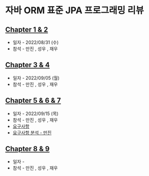 
# 자바 ORM 표준 JPA 프로그래밍 리뷰
## [Chapter 1 & 2](https://github.com/mobile-note/JPA-Review/wiki/Chapter-1-&-2)
- 일자 - 2022/08/31 (수)
- 참석 - 만진 , 성우 , 재우
## [Chapter 3 & 4](https://github.com/mobile-note/JPA-Review/wiki/Chapter-3-&-4)
- 일자 - 2022/09/05 (월)
- 참석 - 만진 , 성우 , 재우
## [Chapter 5 & 6 & 7]()
- 일자 - 2022/09/15 (목)
- 참석 - 만진 , 성우 , 재우
- [요구사항](https://github.com/mobile-note/JPA-Review/wiki/%EC%9A%94%EA%B5%AC%EC%82%AC%ED%95%AD)
- [요구사항 분석 - 만진](https://github.com/mobile-note/JPA-Review/wiki/%EC%9A%94%EA%B5%AC%EC%82%AC%ED%95%AD#%EC%9A%94%EA%B5%AC%EC%82%AC%ED%95%AD-%EB%B6%84%EC%84%9D-by-%EB%A7%8C%EC%A7%84)
## [Chapter 8 & 9](https://github.com/mobile-note/JPA-Review/wiki/Chapter-8-&-9)
- 일자 - 
- 참석 - 만진 , 성우 , 재우
